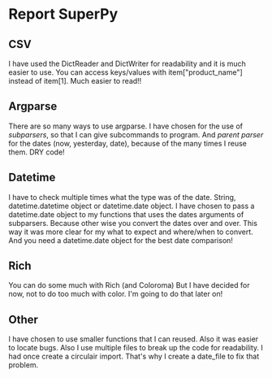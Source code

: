 # Report SuperPy

## CSV

I have used the DictReader and DictWriter for readability and it is much easier to use. You can access keys/values with item["product_name"] instead of item[1]. Much easier to read!!

## Argparse

There are so many ways to use argparse. I have chosen for the use of *subparsers*, so that I can give subcommands to program. And *parent parser* for the dates (now, yesterday, date), because of the many times I reuse them. DRY code!

## Datetime

I have to check multiple times what the type was of the date. String, datetime.datetime object or datetime.date object. I have chosen to pass a datetime.date object to my functions that uses the dates arguments of subparsers. Because other wise you convert the dates over and over. This way it was more clear for my what to expect and where/when to convert.
And you need a datetime.date object for the best date comparison!

## Rich

You can do some much with Rich (and Coloroma) But I have decided for now, not to do too much with color. I'm going to do that later on!

## Other

I have chosen to use smaller functions that I can reused. Also it was easier to locate bugs. Also I use multiple files to break up the code for readability. I had once create a circulair import. That's why I create a date_file to fix that problem.
